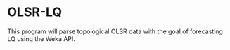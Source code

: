 # OLSR-LQ
This program will parse topological OLSR data with the goal of forecasting LQ using the Weka API. 
